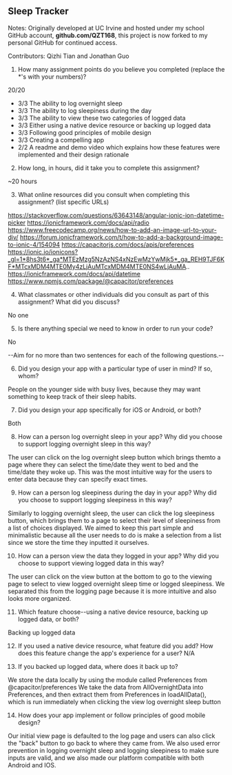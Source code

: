 ## Sleep Tracker
Notes: Originally developed at UC Irvine and hosted under my school GitHub account, **github.com/QZT168**, this project is now forked to my personal GitHub for continued access.

Contributors: Qizhi Tian and Jonathan Guo

1. How many assignment points do you believe you completed (replace the *'s with your numbers)?

20/20
- 3/3 The ability to log overnight sleep
- 3/3 The ability to log sleepiness during the day
- 3/3 The ability to view these two categories of logged data
- 3/3 Either using a native device resource or backing up logged data
- 3/3 Following good principles of mobile design
- 3/3 Creating a compelling app
- 2/2 A readme and demo video which explains how these features were implemented and their design rationale

2. How long, in hours, did it take you to complete this assignment?

~20 hours

3. What online resources did you consult when completing this assignment? (list specific URLs)

https://stackoverflow.com/questions/63643148/angular-ionic-ion-datetime-picker
https://ionicframework.com/docs/api/radio
https://www.freecodecamp.org/news/how-to-add-an-image-url-to-your-div/
https://forum.ionicframework.com/t/how-to-add-a-background-image-to-ionic-4/154094
https://capacitorjs.com/docs/apis/preferences
https://ionic.io/ionicons?_gl=1*8hs3t6*_ga*MTEzMzg5NzAzNS4xNzEwMzYwMjk5*_ga_REH9TJF6KF*MTcxMDM4MTE0My4zLjAuMTcxMDM4MTE0NS4wLjAuMA..
https://ionicframework.com/docs/api/datetime
https://www.npmjs.com/package/@capacitor/preferences

4. What classmates or other individuals did you consult as part of this assignment? What did you discuss?

No one

5. Is there anything special we need to know in order to run your code?

No


--Aim for no more than two sentences for each of the following questions.--

6. Did you design your app with a particular type of user in mind? If so, whom?

People on the younger side with busy lives, because they may want something to keep track of their sleep habits.

7. Did you design your app specifically for iOS or Android, or both?

Both

8. How can a person log overnight sleep in your app? Why did you choose to support logging overnight sleep in this way?

The user can click on the log overnight sleep button which brings themto a page where they can select the time/date they went to bed
and the time/date they woke up. This was the most intuitive way for the users to enter data because they can specify exact times.

9. How can a person log sleepiness during the day in your app? Why did you choose to support logging sleepiness in this way?
 
Similarly to logging overnight sleep, the user can click the log sleepiness button, which
brings them to a page to select their level of sleepiness from a list of choices displayed. 
We aimed to keep this part simple and minimalistic because all the user needs to do is make
a selection from a list since we store the time they inputted it ourselves.

10. How can a person view the data they logged in your app? Why did you choose to support viewing logged data in this way?

The user can click on the view button at the bottom to go to the viewing page to select to view logged overnight sleep time
or logged sleepiness. We separated this from the logging page because it is more intuitive and also looks more organized. 

11. Which feature choose--using a native device resource, backing up logged data, or both?

Backing up logged data

12. If you used a native device resource, what feature did you add? How does this feature change the app's experience for a user?
N/A

13. If you backed up logged data, where does it back up to?

We store the data locally by using the module called Preferences from @capacitor/preferences
We take the data from AllOvernightData into Preferences, and then extract them from Preferences in loadAllData(), which is run immediately when clicking the view log overnight sleep button

14. How does your app implement or follow principles of good mobile design?

Our initial view page is defaulted to the log page and users can also click the "back" button to go back to where they came from.
We also used error prevention in logging overnight sleep and logging sleepiness to make sure inputs are valid, and we also made our platform compatible with both Android and IOS.
